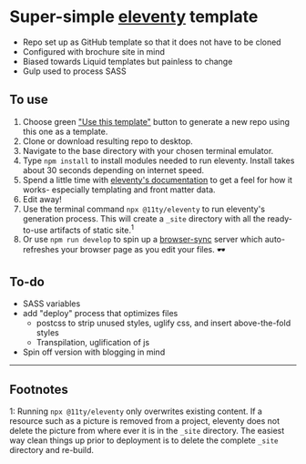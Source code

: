 # Super-simple [eleventy](https://eleventy.io) template

- Repo set up as GitHub template so that it does not have to be cloned
- Configured with brochure site in mind
- Biased towards Liquid templates but painless to change
- Gulp used to process SASS

## To use

1. Choose green ["Use this template"](https://github.com/egomadking/11ty-template/generate) button to generate a new repo using this one as a template.
2. Clone or download resulting repo to desktop.
3. Navigate to the base directory with your chosen terminal emulator.
4. Type `npm install` to install modules needed to run eleventy. Install takes about 30 seconds depending on internet speed.
5. Spend a little time with [eleventy's documentation](https://www.11ty.io/docs/) to get a feel for how it works- especially templating and front matter data.
6. Edit away!
7. Use the terminal command `npx @11ty/eleventy` to run eleventy's generation process. This will create a `_site` directory with all the ready-to-use artifacts of static site.<sup>1</sup>
8. Or use `npm run develop` to spin up a [browser-sync](https://browsersync.io/) server which auto-refreshes your browser page as you edit your files. 🕶️

## To-do

- SASS variables
- add "deploy" process that optimizes files
  - postcss to strip unused styles, uglify css, and insert above-the-fold styles
  - Transpilation, uglification of js
- Spin off version with blogging in mind

---

## Footnotes

1: Running `npx @11ty/eleventy` only overwrites existing content. If a resource such as a picture is removed from a project, eleventy does not delete the picture from where ever it is in the `_site` directory. The easiest way clean things up prior to deployment is to delete the complete `_site` directory and re-build.
